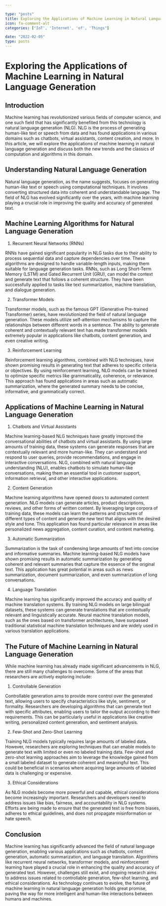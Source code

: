 ```yaml
---

type: "posts"
title: Exploring the Applications of Machine Learning in Natural Language Generation
icon: fa-comment-alt
categories: ["IoT', 'Internet', 'of', 'Things"]

date: "2022-02-05"
type: posts
---
```





# Exploring the Applications of Machine Learning in Natural Language Generation

## Introduction

Machine learning has revolutionized various fields of computer science, and one such field that has significantly benefited from this technology is natural language generation (NLG). NLG is the process of generating human-like text or speech from data and has found applications in various domains such as chatbots, virtual assistants, content creation, and more. In this article, we will explore the applications of machine learning in natural language generation and discuss both the new trends and the classics of computation and algorithms in this domain.

## Understanding Natural Language Generation

Natural language generation, as the name suggests, focuses on generating human-like text or speech using computational techniques. It involves converting structured data into coherent and understandable language. The field of NLG has evolved significantly over the years, with machine learning playing a crucial role in improving the quality and accuracy of generated text.

## Machine Learning Algorithms for Natural Language Generation

1. Recurrent Neural Networks (RNNs)

RNNs have gained significant popularity in NLG tasks due to their ability to process sequential data and capture dependencies over time. These algorithms are designed to handle variable-length inputs, making them suitable for language generation tasks. RNNs, such as Long Short-Term Memory (LSTM) and Gated Recurrent Unit (GRU), can model the context and generate text that follows a coherent structure. They have been successfully applied to tasks like text summarization, machine translation, and dialogue generation.

2. Transformer Models

Transformer models, such as the famous GPT (Generative Pre-trained Transformer) series, have revolutionized the field of natural language generation. These models utilize self-attention mechanisms to capture the relationships between different words in a sentence. The ability to generate coherent and contextually relevant text has made transformer models extremely popular in applications like chatbots, content generation, and even creative writing.

3. Reinforcement Learning

Reinforcement learning algorithms, combined with NLG techniques, have shown promising results in generating text that adheres to specific criteria or objectives. By using reinforcement learning, NLG models can be trained to optimize specific metrics like grammaticality, coherence, or relevance. This approach has found applications in areas such as automatic summarization, where the generated summary needs to be concise, informative, and grammatically correct.

## Applications of Machine Learning in Natural Language Generation

1. Chatbots and Virtual Assistants

Machine learning-based NLG techniques have greatly improved the conversational abilities of chatbots and virtual assistants. By using large amounts of training data, these systems can generate responses that are contextually relevant and more human-like. They can understand and respond to user queries, provide recommendations, and engage in interactive conversations. NLG, combined with natural language understanding (NLU), enables chatbots to simulate human-like conversations, making them an essential tool in customer support, information retrieval, and other interactive applications.

2. Content Generation

Machine learning algorithms have opened doors to automated content generation. NLG models can generate articles, product descriptions, reviews, and other forms of written content. By leveraging large corpora of training data, these models can learn the patterns and structures of different types of content and generate new text that aligns with the desired style and tone. This application has found particular relevance in areas like personalized news aggregation, content curation, and content marketing.

3. Automatic Summarization

Summarization is the task of condensing large amounts of text into concise and informative summaries. Machine learning-based NLG models have shown promising results in automatic summarization by generating coherent and relevant summaries that capture the essence of the original text. This application has great potential in areas such as news summarization, document summarization, and even summarization of long conversations.

4. Language Translation

Machine learning has significantly improved the accuracy and quality of machine translation systems. By training NLG models on large bilingual datasets, these systems can generate translations that are contextually relevant and linguistically accurate. Neural machine translation models, such as the ones based on transformer architectures, have surpassed traditional statistical machine translation techniques and are widely used in various translation applications.

## The Future of Machine Learning in Natural Language Generation

While machine learning has already made significant advancements in NLG, there are still many challenges to overcome. Some of the areas that researchers are actively exploring include:

1. Controllable Generation

Controllable generation aims to provide more control over the generated text, allowing users to specify characteristics like style, sentiment, or formality. Researchers are developing algorithms that can generate text with specific attributes, enabling users to tailor the output according to their requirements. This can be particularly useful in applications like creative writing, personalized content generation, and sentiment analysis.

2. Few-Shot and Zero-Shot Learning

Training NLG models typically requires large amounts of labeled data. However, researchers are exploring techniques that can enable models to generate text with limited or even no labeled training data. Few-shot and zero-shot learning approaches aim to leverage the knowledge gained from a small labeled dataset to generate coherent and meaningful text. This could be beneficial in scenarios where acquiring large amounts of labeled data is challenging or expensive.

3. Ethical Considerations

As NLG models become more powerful and capable, ethical considerations become increasingly important. Researchers and developers need to address issues like bias, fairness, and accountability in NLG systems. Efforts are being made to ensure that the generated text is free from biases, adheres to ethical guidelines, and does not propagate misinformation or hate speech.

## Conclusion

Machine learning has significantly advanced the field of natural language generation, enabling various applications such as chatbots, content generation, automatic summarization, and language translation. Algorithms like recurrent neural networks, transformer models, and reinforcement learning have played a crucial role in enhancing the quality and accuracy of generated text. However, challenges still exist, and ongoing research aims to address issues related to controllable generation, few-shot learning, and ethical considerations. As technology continues to evolve, the future of machine learning in natural language generation holds great promise, paving the way for more intelligent and human-like interactions between humans and machines.